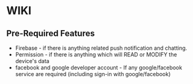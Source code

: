 # WIKI

## Pre-Required Features
  - Firebase - if there is anything related push notification and chatting.
  - Permission - if there is anything which will READ or MODIFY the device's data
  - facebook and google developer account - If any google/facebook service are required (including sign-in with google/facebook)
